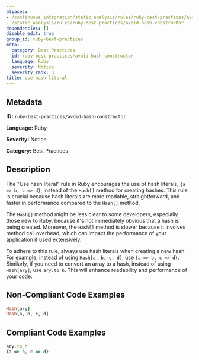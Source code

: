 ```yaml
---
aliases:
- /continuous_integration/static_analysis/rules/ruby-best-practices/avoid-hash-constructor
- /static_analysis/rules/ruby-best-practices/avoid-hash-constructor
dependencies: []
disable_edit: true
group_id: ruby-best-practices
meta:
  category: Best Practices
  id: ruby-best-practices/avoid-hash-constructor
  language: Ruby
  severity: Notice
  severity_rank: 3
title: Use hash literal
---
```

<!--  SOURCED FROM https://github.com/DataDog/datadog-static-analyzer-rule-docs -->


## Metadata
**ID:** `ruby-best-practices/avoid-hash-constructor`

**Language:** Ruby

**Severity:** Notice

**Category:** Best Practices

## Description
The "Use hash literal" rule in Ruby encourages the use of hash literals, `{a => b, c => d}`, instead of the `Hash[]` method for creating hashes. This rule is crucial because hash literals are more readable, straightforward, and faster in performance compared to the `Hash[]` method. 

The `Hash[]` method might be less clear to some developers, especially those new to Ruby, because it's not immediately obvious that a hash is being created. Moreover, the `Hash[]` method is slower because it involves method call overhead, which can impact the performance of your application if used extensively.

To adhere to this rule, always use hash literals when creating a new hash. For example, instead of using `Hash[a, b, c, d]`, use `{a => b, c => d}`. Similarly, if you need to convert an array to a hash, instead of using `Hash[ary]`, use `ary.to_h`. This will enhance readability and performance of your code.

## Non-Compliant Code Examples
```ruby
Hash[ary]
Hash[a, b, c, d]
```

## Compliant Code Examples
```ruby
ary.to_h
{a => b, c => d}
```
